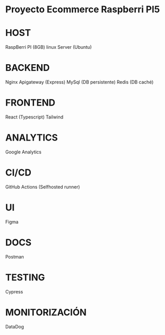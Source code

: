 # Proyecto Ecommerce Raspberri PI5

# HOST
RaspBerri PI (8GB)
linux Server (Ubuntu)


# BACKEND
Nginx
Apigateway (Express)
MySql (DB persistente)
Redis (DB caché)

# FRONTEND
React (Typescript)
Tailwind

# ANALYTICS
Google Analytics

# CI/CD
GitHub Actions (Selfhosted runner)

# UI
Figma

# DOCS
Postman

# TESTING
Cypress

# MONITORIZACIÓN
DataDog
